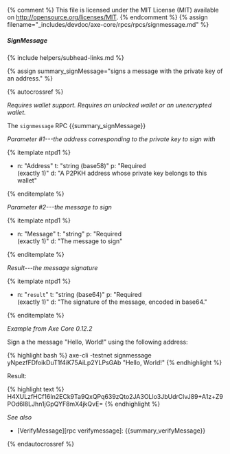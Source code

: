 {% comment %}
This file is licensed under the MIT License (MIT) available on
http://opensource.org/licenses/MIT.
{% endcomment %}
{% assign filename="_includes/devdoc/axe-core/rpcs/rpcs/signmessage.md" %}

##### SignMessage
{% include helpers/subhead-links.md %}
<!-- __ -->
{% assign summary_signMessage="signs a message with the private key of an address." %}

{% autocrossref %}

*Requires wallet support. Requires an unlocked wallet or an
unencrypted wallet.*

The `signmessage` RPC {{summary_signMessage}}

*Parameter #1---the address corresponding to the private key to sign with*

{% itemplate ntpd1 %}
- n: "Address"
  t: "string (base58)"
  p: "Required<br>(exactly 1)"
  d: "A P2PKH address whose private key belongs to this wallet"

{% enditemplate %}

*Parameter #2---the message to sign*

{% itemplate ntpd1 %}
- n: "Message"
  t: "string"
  p: "Required<br>(exactly 1)"
  d: "The message to sign"

{% enditemplate %}

*Result---the message signature*

{% itemplate ntpd1 %}
- n: "`result`"
  t: "string (base64)"
  p: "Required<br>(exactly 1)"
  d: "The signature of the message, encoded in base64."

{% enditemplate %}

*Example from Axe Core 0.12.2*

Sign a the message "Hello, World!" using the following address:

{% highlight bash %}
axe-cli -testnet signmessage yNpezfFDfoikDuT1f4iK75AiLp2YLPsGAb "Hello, World!"
{% endhighlight %}

Result:

{% highlight text %}
H4XULzfHCf16In2ECk9Ta9QxQPq639zQto2JA3OLlo3JbUdrClvJ89+A1z+Z9POd6l8LJhn1jGpQYF8mX4jkQvE=
{% endhighlight %}

*See also*

* [VerifyMessage][rpc verifymessage]: {{summary_verifyMessage}}

{% endautocrossref %}
